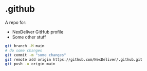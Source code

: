 # .github

A repo for:

- NexDeliver GitHub profile
- Some other stuff

```bash
git branch -M main
# do some changes
git commit -m "some changes"
git remote add origin https://github.com/NexDeliver/.github.git
git push -u origin main
```
